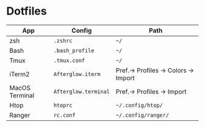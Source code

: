 # Dotfiles

| App | Config | Path |
| -- | -------- | ---- |
| zsh | `.zshrc` | `~/` |
| Bash | `.bash_profile` | `~/` |
| Tmux | `.tmux.conf` | `~/` |
| iTerm2 | `Afterglow.iterm` | Pref.→ Profiles → Colors → Import |
| MacOS Terminal | `Afterglow.terminal` | Pref.→ Profiles → Import |
| Htop | `htoprc` | `~/.config/htop/` |
| Ranger | `rc.conf` | `~/.config/ranger/` |


